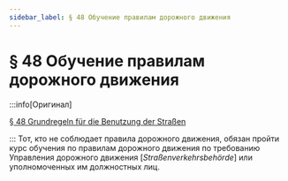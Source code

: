 ```yaml
---
sidebar_label: § 48 Обучение правилам дорожного движения
---
```


# § 48 Обучение правилам дорожного движения

:::info[Оригинал]

[§ 48 Grundregeln für die Benutzung der Straßen](https://www.gesetze-im-internet.de/stvo_2013/__48.html)

:::
Тот, кто не соблюдает правила дорожного движения, обязан пройти курс обучения по правилам дорожного
движения по требованию Управления дорожного движения [*Straßenverkehrsbehörde*] или уполномоченных им должностных лиц.
